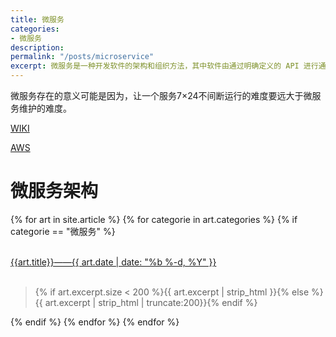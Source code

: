 ```yaml
---
title: 微服务
categories:
- 微服务
description: 
permalink: "/posts/microservice"
excerpt: 微服务是一种开发软件的架构和组织方法，其中软件由通过明确定义的 API 进行通信的小型独立服务组成。这些服务由各个小型独立团队负责。微服务架构使应用程序更易于扩展和更快地开发，从而加速创新并缩短新功能的上市时间。
---
```


微服务存在的意义可能是因为，让一个服务7×24不间断运行的难度要远大于微服务维护的难度。

[WIKI](https://zh.wikipedia.org/wiki/%E5%BE%AE%E6%9C%8D%E5%8B%99)

[AWS](https://aws.amazon.com/cn/microservices/)
 
# 微服务架构

{% for art in site.article %}
{% for categorie in art.categories %}
{% if categorie == "微服务" %}
<div>
    <br>
    <a class="articleLink" href="{{site.baseurl}}{{art.url}}">{{art.title}}——{{ art.date | date: "%b %-d, %Y" }}</a>
    <br/>
    <br/>
    <blockquote><p>{% if art.excerpt.size < 200 %}{{ art.excerpt | strip_html }}{% else %}{{ art.excerpt | strip_html | truncate:200}}{% endif %}</p></blockquote>
</div>
{% endif %}
{% endfor %}
{% endfor %}